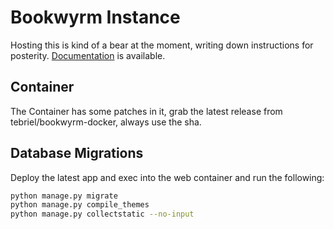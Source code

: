 # Bookwyrm Instance

Hosting this is kind of a bear at the moment, writing down instructions for posterity. [Documentation](https://docs.joinbookwyrm.com/) is available.

## Container

The Container has some patches in it, grab the latest release from tebriel/bookwyrm-docker, always use the sha.

## Database Migrations

Deploy the latest app and exec into the web container and run the following:

```sh
python manage.py migrate
python manage.py compile_themes
python manage.py collectstatic --no-input
```
